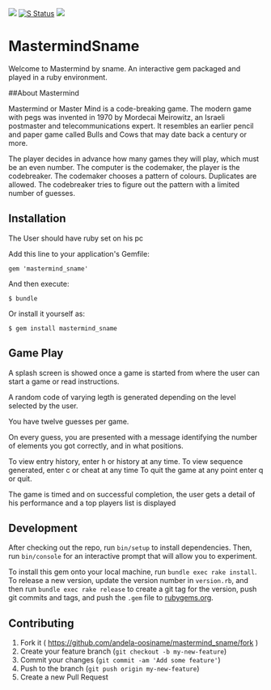 <a href="https://codeclimate.com/github/andela-oosiname/mastermind_sname"><img src="https://codeclimate.com/github/andela-oosiname/mastermind_sname/badges/gpa.svg" /></a>
[![S Status](https://travis-ci.org/andela-oosiname/mastermind_sname.svg)](https://travis-ci.org/andela-oosiname/mastermind_sname)
<a href="https://codeclimate.com/github/andela-oosiname/mastermind_sname/coverage"><img src="https://codeclimate.com/github/andela-oosiname/mastermind_sname/badges/coverage.svg" /></a>
# MastermindSname

Welcome to Mastermind by sname. An interactive gem packaged and played in a ruby environment.

##About Mastermind

Mastermind or Master Mind is a code-breaking game. The modern game with pegs was invented in 1970 by Mordecai Meirowitz, an Israeli postmaster and telecommunications expert. It resembles an earlier pencil and paper game called Bulls and Cows that may date back a century or more.

The player decides in advance how many games they will play, which must be an even number. The computer is the codemaker, the player is the codebreaker. The codemaker chooses a pattern of colours. Duplicates are allowed. The codebreaker tries to figure out the pattern with a limited number of guesses.

## Installation

The User should have ruby set on his pc

Add this line to your application's Gemfile:

```rub
gem 'mastermind_sname'
```

And then execute:

    $ bundle

Or install it yourself as:

    $ gem install mastermind_sname

## Game Play

A splash screen is showed once a game is started from where the user can start a game or read instructions.

A random code of varying legth is generated depending on the level  selected by the user.

You have twelve guesses per game.

On every guess, you are presented with a message identifying the number of elements you got correctly, and in what positions.

To view entry history, enter h or history at any time.
To view sequence generated, enter c or cheat at any time
To quit the game at any point enter q or quit.

The game is timed and on successful completion, the user gets a detail of his performance and a top players list is displayed


## Development

After checking out the repo, run `bin/setup` to install dependencies. Then, run `bin/console` for an interactive prompt that will allow you to experiment.

To install this gem onto your local machine, run `bundle exec rake install`. To release a new version, update the version number in `version.rb`, and then run `bundle exec rake release` to create a git tag for the version, push git commits and tags, and push the `.gem` file to [rubygems.org](https://rubygems.org).

## Contributing

1. Fork it ( https://github.com/andela-oosiname/mastermind_sname/fork )
2. Create your feature branch (`git checkout -b my-new-feature`)
3. Commit your changes (`git commit -am 'Add some feature'`)
4. Push to the branch (`git push origin my-new-feature`)
5. Create a new Pull Request
